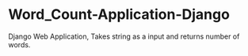 # Word_Count-Application-Django
Django Web Application, Takes string as a input and returns number of words.
